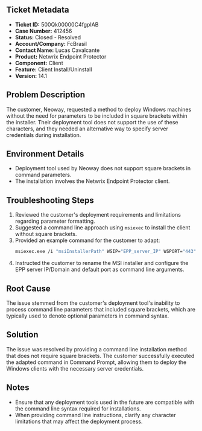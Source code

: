 ## Ticket Metadata
- **Ticket ID:** 500Qk00000C4fgpIAB
- **Case Number:** 412456
- **Status:** Closed - Resolved
- **Account/Company:** FcBrasil
- **Contact Name:** Lucas Cavalcante
- **Product:** Netwrix Endpoint Protector
- **Component:** Client
- **Feature:** Client Install/Uninstall
- **Version:** 14.1

## Problem Description
The customer, Neoway, requested a method to deploy Windows machines without the need for parameters to be included in square brackets within the installer. Their deployment tool does not support the use of these characters, and they needed an alternative way to specify server credentials during installation.

## Environment Details
- Deployment tool used by Neoway does not support square brackets in command parameters.
- The installation involves the Netwrix Endpoint Protector client.

## Troubleshooting Steps
1. Reviewed the customer's deployment requirements and limitations regarding parameter formatting.
2. Suggested a command line approach using `msiexec` to install the client without square brackets.
3. Provided an example command for the customer to adapt:
   ```bash
   msiexec.exe /i "msiInstallerPath" WSIP="EPP_server_IP" WSPORT="443" /q REBOOT=ReallySuppress
   ```
4. Instructed the customer to rename the MSI installer and configure the EPP server IP/Domain and default port as command line arguments.

## Root Cause
The issue stemmed from the customer's deployment tool's inability to process command line parameters that included square brackets, which are typically used to denote optional parameters in command syntax.

## Solution
The issue was resolved by providing a command line installation method that does not require square brackets. The customer successfully executed the adapted command in Command Prompt, allowing them to deploy the Windows clients with the necessary server credentials.

## Notes
- Ensure that any deployment tools used in the future are compatible with the command line syntax required for installations.
- When providing command line instructions, clarify any character limitations that may affect the deployment process.
